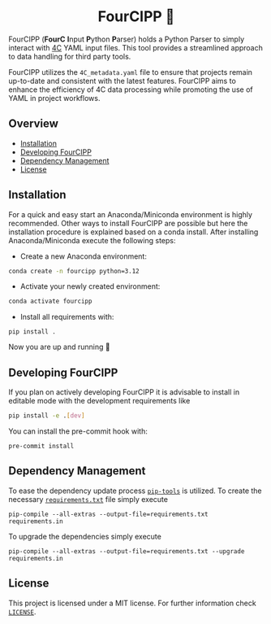 <h1 align="center">
  FourCIPP 🐍
</h1>

FourCIPP (**FourC** **I**nput **P**ython **P**arser) holds a Python Parser to simply interact with [4C](https://www.4c-multiphysics.org/) YAML input files. This tool provides a streamlined approach to data handling for third party tools.

FourCIPP utilizes the `4C_metadata.yaml` file to ensure that projects remain up-to-date and consistent with the latest features. FourCIPP aims to enhance the efficiency of 4C data processing while promoting the use of YAML in project workflows.

## Overview <!-- omit from toc -->
- [Installation](#installation)
- [Developing FourCIPP](#developing-fourcipp)
- [Dependency Management](#dependency-management)
- [License](#license)



## Installation

For a quick and easy start an Anaconda/Miniconda environment is highly recommended. Other ways to install FourCIPP are possible but here the installation procedure is explained based on a conda install. After installing Anaconda/Miniconda
execute the following steps:

- Create a new Anaconda environment:
```bash
conda create -n fourcipp python=3.12
```

- Activate your newly created environment:
```bash
conda activate fourcipp
```

- Install all requirements with:
```
pip install .
```

Now you are up and running 🎉

## Developing FourCIPP

If you plan on actively developing FourCIPP it is advisable to install in editable mode with the development requirements like

```bash
pip install -e .[dev]
```

You can install the pre-commit hook with:
```
pre-commit install
```

## Dependency Management

To ease the dependency update process [`pip-tools`](https://github.com/jazzband/pip-tools) is utilized. To create the necessary [`requirements.txt`](./requirements.txt) file simply execute

```
pip-compile --all-extras --output-file=requirements.txt requirements.in
````

To upgrade the dependencies simply execute

```
pip-compile --all-extras --output-file=requirements.txt --upgrade requirements.in
````

## License

This project is licensed under a MIT license. For further information check [`LICENSE`](./LICENSE).
